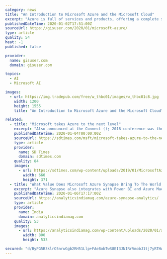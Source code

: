 ```yaml
---
category: news
title: "An Introduction to Microsoft Azure and the Microsoft Cloud"
excerpt: "Azure is full of services and products, offering a complete solution for any organization and Microsoft is doing its best to ensure that the platform provides for any scenario, especially where big data, analytics, AI and machine learning are concerned. Throughout this guide, you will learn what cloud computing is all about and how Microsoft ..."
publishedDateTime: 2020-01-02T17:51:00Z
sourceUrl: https://gisuser.com/2020/01/microsoft-azure/
type: article
quality: 54
heat: -1
published: false

provider:
  name: gisuser.com
  domain: gisuser.com

topics:
  - AI
  - Microsoft AI

images:
  - url: https://img.tradepub.com/free/w_thbc01/images/w_thbc01c8.jpg
    width: 1200
    height: 1555
    title: "An Introduction to Microsoft Azure and the Microsoft Cloud"

related:
  - title: "Microsoft takes Azure to the next level"
    excerpt: "Also announced at the Connect (); 2018 conference was the general availability of Azure Machine Learning, .NET Core 3 Preview, Cloud Native Application Bundles for distributed apps, Azure Kubernetes Service virtual node public preview for serverless ..."
    publishedDateTime: 2020-01-04T00:00:00Z
    sourceUrl: https://sdtimes.com/msft/microsoft-takes-azure-to-the-next-level/
    type: article
    provider:
      name: SD Times
      domain: sdtimes.com
    quality: 84
    images:
      - url: https://sdtimes.com/wp-content/uploads/2019/01/MicrosoftAzure.jpg
        width: 660
        height: 371
  - title: "What Value Does Microsoft Azure Synapse Bring To The World Of Analytics?"
    excerpt: "Azure Synapse also integrates with Power BI and Azure Machine Learning to gain insights for all users, all the way from data scientists to the business users using Power BI. Microsoft also said Synapse partner ecosystem that includes Databricks ..."
    publishedDateTime: 2020-01-06T17:17:00Z
    sourceUrl: https://analyticsindiamag.com/azure-synapse-analytics/
    type: article
    provider:
      name: India
      domain: analyticsindiamag.com
    quality: 53
    images:
      - url: https://analyticsindiamag.com/wp-content/uploads/2020/01/azure-synapse-analytics-microsoft.jpg
        width: 800
        height: 533

secured: "d/ByPG5B3klrO5nrwGgb2RH51Llp+FAeBobTwS8EI3JNIRrVmobJ1tj7yRTHAFp6dHaMeooQ2nbNiNz0JfqU3kl/rYdY7DUoIjT8SwomL48EDJOsplvldOBzsE4db88u9wbA7BkFokJBNOXR5Q8NXCQKSMxdEKDqSVqyMWlSpY2SA25yI8gpxq1uQ7bvjpQxHr9l/v+/XF0j86dIRr3AOyCL+qzEDE4B3V/lSqIjJRSJ53RFKlGXdgKcasfLF/k/SVtCsf8xbOSkg9AJxH3mcclBdvgV7BKzAOYzyTD8c1fdzFzUSMakwoYgAm/w7M+i4uXCUHkgEtjedWd7UYDnVMH7PbPvOnPtF+C+9Yz8MWiPARb6lgJ2PBC7VXPxjVjmxmtiLuRPqgQphoXbGzn2VY8a5+XGB7EQKeUoO9r/LUnUjVm4tpD82Smxty2LzmiMkT/7YkKCfckAZ6F9yB4PJw==;XQPwQDDAIzSzbVh/VmFzpw=="
---
```


